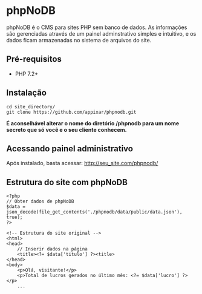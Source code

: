 # phpNoDB

phpNoDB é o CMS para sites PHP sem banco de dados. As informações são gerenciadas através de um painel adminstrativo simples e intuitivo, e os dados ficam armazenadas no sistema de arquivos do site.

## Pré-requisitos

- PHP 7.2+

## Instalação

```
cd site_directory/
git clone https://github.com/appixar/phpnodb.git
```
**É aconselhável alterar o nome do diretório /phpnodb para um nome secreto que só você e o seu cliente conhecem.**

## Acessando painel administrativo

Após instalado, basta acessar: http://seu_site.com/phpnodb/

## Estrutura do site com phpNoDB

```
<?php
// Obter dados de phpNoDB
$data = json_decode(file_get_contents('./phpnodb/data/public/data.json'), true);
?>

<!-- Estrutura do site original -->
<html>
<head>
    // Inserir dados na página
    <title><?= $data['titulo'] ?><title>
</head>
<body>
    <p>Olá, visitante!</p>
    <p>Total de lucros gerados no último mês: <?= $data['lucro'] ?></p>
    ...
```